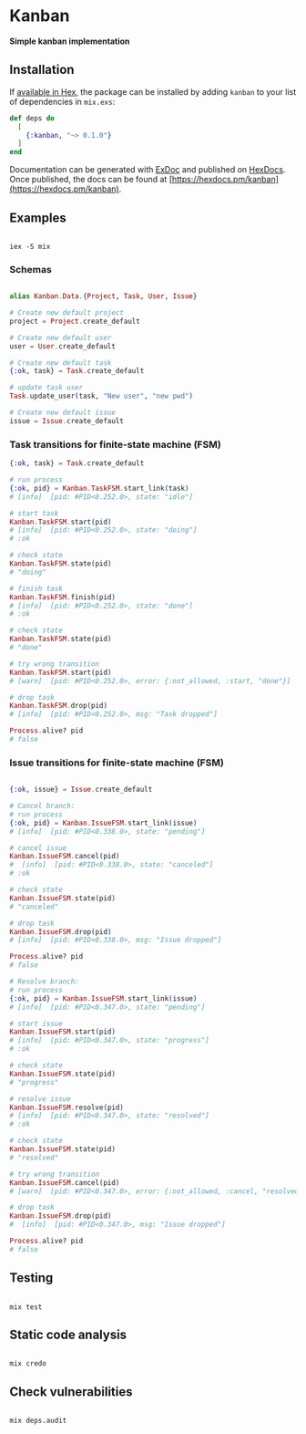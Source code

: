 # Kanban

**Simple kanban implementation**

## Installation

If [available in Hex](https://hex.pm/docs/publish), the package can be installed
by adding `kanban` to your list of dependencies in `mix.exs`:

```elixir
def deps do
  [
    {:kanban, "~> 0.1.0"}
  ]
end
```

Documentation can be generated with [ExDoc](https://github.com/elixir-lang/ex_doc)
and published on [HexDocs](https://hexdocs.pm). Once published, the docs can
be found at [https://hexdocs.pm/kanban](https://hexdocs.pm/kanban).

## Examples

```shell

iex -S mix

```

### Schemas

```elixir

alias Kanban.Data.{Project, Task, User, Issue}

# Create new default project
project = Project.create_default

# Create new default user
user = User.create_default

# Create new default task
{:ok, task} = Task.create_default

# update task user
Task.update_user(task, "New user", "new pwd")

# Create new default issue
issue = Issue.create_default


```

### Task transitions for finite-state machine (FSM)

```elixir
{:ok, task} = Task.create_default

# run process
{:ok, pid} = Kanban.TaskFSM.start_link(task)
# [info]  [pid: #PID<0.252.0>, state: "idle"]

# start task
Kanban.TaskFSM.start(pid)
# [info]  [pid: #PID<0.252.0>, state: "doing"]
# :ok

# check state
Kanban.TaskFSM.state(pid)
# "doing"

# finish task
Kanban.TaskFSM.finish(pid)
# [info]  [pid: #PID<0.252.0>, state: "done"]
# :ok

# check state
Kanban.TaskFSM.state(pid)
# "done"

# try wrong transition
Kanban.TaskFSM.start(pid)
# [warn]  [pid: #PID<0.252.0>, error: {:not_allowed, :start, "done"}]

# drop task
Kanban.TaskFSM.drop(pid)
# [info]  [pid: #PID<0.252.0>, msg: "Task dropped"]

Process.alive? pid
# false

```
### Issue transitions for finite-state machine (FSM)

```elixir

{:ok, issue} = Issue.create_default

# Cancel branch:
# run process
{:ok, pid} = Kanban.IssueFSM.start_link(issue)
# [info]  [pid: #PID<0.338.0>, state: "pending"]

# cancel issue
Kanban.IssueFSM.cancel(pid)
#  [info]  [pid: #PID<0.338.0>, state: "canceled"]
# :ok

# check state
Kanban.IssueFSM.state(pid)
# "canceled"

# drop task
Kanban.IssueFSM.drop(pid)
# [info]  [pid: #PID<0.338.0>, msg: "Issue dropped"]

Process.alive? pid
# false

# Resolve branch:
# run process
{:ok, pid} = Kanban.IssueFSM.start_link(issue)
# [info]  [pid: #PID<0.347.0>, state: "pending"]

# start issue
Kanban.IssueFSM.start(pid)
# [info]  [pid: #PID<0.347.0>, state: "progress"]
# :ok

# check state
Kanban.IssueFSM.state(pid)
# "progress"

# resolve issue
Kanban.IssueFSM.resolve(pid)
# [info]  [pid: #PID<0.347.0>, state: "resolved"]
# :ok

# check state
Kanban.IssueFSM.state(pid)
# "resolved"

# try wrong transition
Kanban.IssueFSM.cancel(pid)
# [warn]  [pid: #PID<0.347.0>, error: {:not_allowed, :cancel, "resolved"}]

# drop task
Kanban.IssueFSM.drop(pid)
#  [info]  [pid: #PID<0.347.0>, msg: "Issue dropped"]

Process.alive? pid
# false

```

## Testing

```shell

mix test

```

## Static code analysis

```shell

mix credo

```

## Check vulnerabilities

```shell

mix deps.audit

```
